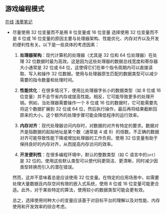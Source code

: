 ## 游戏编程模式

[在线](https://gpp.tkchu.me/)
[浅墨笔记](https://zhuanlan.zhihu.com/p/22482170)

- 尽量使用 32 位变量而不是用 8 位变量或 16 位变量
  选择使用 32 位变量而不是 8 位或 16 位变量的原因主要与处理器架构、性能优化、内存对齐以及开发的便利性有关。以下是一些具体的考虑因素：

  1. **处理器架构**：现代计算机的处理器（尤其是 32 位和 64 位处理器）在处理 32 位数据时最为高效。这是因为这些处理器的数据总线宽度和寄存器大小通常是 32 位或 64 位，这使得它们在单个指令周期内可以直接读取、写入和操作 32 位数据。使用与处理器原生匹配的数据类型可以减少需要的指令数量和处理时间。

  2. **性能优化**：在很多情况下，使用比处理器字长小的数据类型（如 8 位或 16 位变量）并不会节省内存或提高性能。相反，它可能导致更多的处理开销。例如，当处理器需要操作一个 8 位或 16 位的数据时，它可能需要先将这个数据扩展到 32 位或 64 位，然后执行操作，最后再将结果截断回原来的大小。这个额外的处理步骤可能会降低程序的运行效率。

  3. **内存对齐**：现代处理器访问内存时，对数据的对齐有特定的要求。数据对齐是指数据的起始地址是某个数（通常是 4 或 8）的倍数。不正确的数据对齐可能导致性能下降或增加处理器的工作负担。使用 32 位变量有助于保持良好的内存对齐，从而提高内存访问的效率。

  4. **开发便利性**：在很多编程环境中，默认的整数类型（如 C 语言中的`int`）是 32 位的。使用这些默认类型可以使代码更简洁、更清晰，同时减少因类型转换而引入的潜在错误。

  然而，这并不意味着总是应该使用 32 位变量。在特定的应用场景中，如需要处理大量数据且内存空间有限的嵌入式系统，使用 8 位或 16 位变量可能更合适。此外，对于某些特定的算法，使用较小的数据类型可能会更有效。

  总之，选择使用何种大小的变量应该基于对目标平台的理解以及对性能、内存使用和开发效率的综合考虑。
